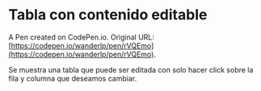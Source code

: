 # Tabla con contenido editable

A Pen created on CodePen.io. Original URL: [https://codepen.io/wanderlp/pen/rVQEmo](https://codepen.io/wanderlp/pen/rVQEmo).

Se muestra una tabla que puede ser editada con solo hacer click sobre la fila y columna que deseamos cambiar.